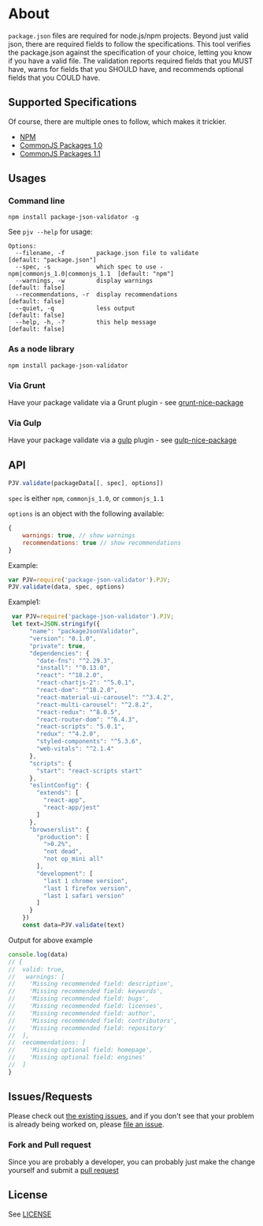 # About

`package.json` files are required for node.js/npm projects. Beyond just valid json, there are required fields to follow the specifications.  This tool verifies the package.json against the specification of your choice, letting you know if you have a valid file. The validation reports required fields that you MUST have, warns for fields that you SHOULD have, and recommends optional fields that you COULD have.

## Supported Specifications
Of course, there are multiple ones to follow, which makes it trickier.

* [NPM](https://docs.npmjs.com/cli/configuring-npm/package-json)
* [CommonJS Packages 1.0](http://wiki.commonjs.org/wiki/Packages/1.0)
* [CommonJS Packages 1.1](http://wiki.commonjs.org/wiki/Packages/1.1)


## Usages


### Command line
`npm install package-json-validator -g`

See `pjv --help` for usage:

```
Options:
  --filename, -f         package.json file to validate                      [default: "package.json"]
  --spec, -s             which spec to use - npm|commonjs_1.0|commonjs_1.1  [default: "npm"]
  --warnings, -w         display warnings                                   [default: false]
  --recommendations, -r  display recommendations                            [default: false]
  --quiet, -q            less output                                        [default: false]
  --help, -h, -?         this help message                                  [default: false]
```

### As a node library
`npm install package-json-validator`

### Via Grunt
Have your package validate via a Grunt plugin - see [grunt-nice-package](https://npmjs.org/package/grunt-nice-package)

### Via Gulp
Have your package validate via a [gulp](http://gulpjs.com/) plugin - see [gulp-nice-package](https://github.com/chmontgomery/gulp-nice-package)

## API

```js
PJV.validate(packageData[[, spec], options])
```

`spec` is either `npm`, `commonjs_1.0`, or `commonjs_1.1`


`options` is an object with the following available:

```js
{
    warnings: true, // show warnings
    recommendations: true // show recommendations
}
```

Example:

```js
var PJV=require('package-json-validator').PJV;
PJV.validate(data, spec, options)
```

Example1:
```js
 var PJV=require('package-json-validator').PJV;
 let text=JSON.stringify({
      "name": "packageJsonValidator",
      "version": "0.1.0",
      "private": true,
      "dependencies": {
        "date-fns": "^2.29.3",
        "install": "^0.13.0",
        "react": "^18.2.0",
        "react-chartjs-2": "^5.0.1",
        "react-dom": "^18.2.0",
        "react-material-ui-carousel": "^3.4.2",
        "react-multi-carousel": "^2.8.2",
        "react-redux": "^8.0.5",
        "react-router-dom": "^6.4.3",
        "react-scripts": "5.0.1",
        "redux": "^4.2.0",
        "styled-components": "^5.3.6",
        "web-vitals": "^2.1.4"
      },
      "scripts": {
        "start": "react-scripts start"
      },
      "eslintConfig": {
        "extends": [
          "react-app",
          "react-app/jest"
        ]
      },
      "browserslist": {
        "production": [
          ">0.2%",
          "not dead",
          "not op_mini all"
        ],
        "development": [
          "last 1 chrome version",
          "last 1 firefox version",
          "last 1 safari version"
        ]
      }
    })
    const data=PJV.validate(text)
```
Output for above example
```js
console.log(data)
// {
//  valid: true,
//   warnings: [
//    'Missing recommended field: description',
//    'Missing recommended field: keywords',
//    'Missing recommended field: bugs',
//    'Missing recommended field: licenses',
//    'Missing recommended field: author',
//    'Missing recommended field: contributors',
//    'Missing recommended field: repository'
//  ],
//  recommendations: [
//    'Missing optional field: homepage',
//    'Missing optional field: engines'
//  ]
} 
```
 
## Issues/Requests
Please check out [the existing issues](https://github.com/gorillamania/package.json-validator/issues), 
and if you don't see that your problem is already being worked on, 
please [file an issue](https://github.com/gorillamania/package.json-validator/issues/new).

### Fork and Pull request
Since you are probably a developer, you can probably just make the change yourself and submit a 
[pull request](https://help.github.com/articles/using-pull-requests)

## License
See [LICENSE](https://github.com/gorillamania/package.json-validator/blob/master/LICENSE)
